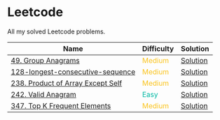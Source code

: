 # Leetcode
All my solved Leetcode problems.

Name |  Difficulty | Solution
---- | ------- | ------- 
[49. Group Anagrams](https://leetcode.com/problems/group-anagrams/) | <span style="color:#fac31d">Medium</span> | [Solution](./0049-group-anagrams.md)
[128-longest-consecutive-sequence](https://leetcode.com/problems/longest-consecutive-sequence/) | <span style="color:#fac31d">Medium</span> | [Solution](./0128-longest-consecutive-sequence.md)
[238. Product of Array Except Self](https://leetcode.com/problems/product-of-array-except-self/) | <span style="color:#fac31d">Medium</span> | [Solution](./0238-product-of-array-except-self.md)
[242. Valid Anagram](https://leetcode.com/problems/valid-anagram/) | <span style="color:#00b8a3">Easy</span> | [Solution](./0242-valid-anagram.md)
[347. Top K Frequent Elements](https://leetcode.com/problems/top-k-frequent-elements/) | <span style="color:#fac31d">Medium</span> | [Solution](./0347-top-k-frequent-elements.md)
